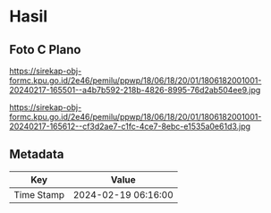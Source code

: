 # Hasil

## Foto C Plano

https://sirekap-obj-formc.kpu.go.id/2e46/pemilu/ppwp/18/06/18/20/01/1806182001001-20240217-165501--a4b7b592-218b-4826-8995-76d2ab504ee9.jpg

https://sirekap-obj-formc.kpu.go.id/2e46/pemilu/ppwp/18/06/18/20/01/1806182001001-20240217-165612--cf3d2ae7-c1fc-4ce7-8ebc-e1535a0e61d3.jpg


## Metadata

| Key        | Value               |
| ---------- | ------------------- |
| Time Stamp | 2024-02-19 06:16:00 |



